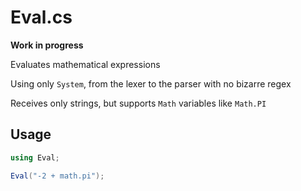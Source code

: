 # Eval.cs

**Work in progress**

Evaluates mathematical expressions

Using only `System`, from the lexer to the parser with no bizarre regex

Receives only strings, but supports `Math` variables like `Math.PI`

## Usage

```csharp
using Eval;

Eval("-2 + math.pi");
```
